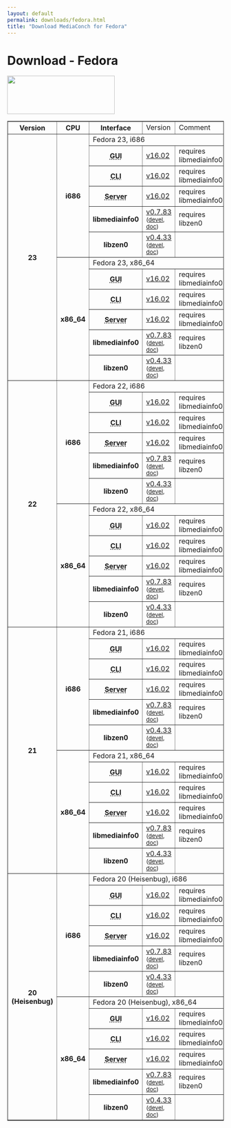 ```yaml
---
layout: default
permalink: downloads/fedora.html
title: "Download MediaConch for Fedora"
---
```


# Download - Fedora

<img src="/MediaConch/images/Fedora.png" width="250" height="89"><br/>

<table border="1">
<tr class="table-header">
    <th>Version</th>
    <th>CPU</th>
    <th>Interface</th>
    <td>Version</td>
    <td>Comment</td>
</tr>

<tr>
    <th rowspan="12">23</th>
    <th rowspan="6">i686</th>
    <td class="table-OS" colspan="3" id="23.i686">Fedora 23, i686</td>
</tr>
<tr>
    <th><abbr title="Graphical User Interface">GUI</abbr></th>
    <td><a href="https://mediaarea.net/download/binary/mediaconch-gui/16.02/mediaconch-gui-16.02.i686.Fedora_23.rpm">v16.02</a></td>
    <td>requires libmediainfo0</td>
</tr>
<tr>
    <th><abbr title="Command Line Interface">CLI</abbr></th>
    <td><a href="https://mediaarea.net/download/binary/mediaconch/16.02/mediaconch-16.02.i686.Fedora_23.rpm">v16.02</a></td>
    <td>requires libmediainfo0</td>
</tr>
<tr>
    <th><abbr title="Server">Server</abbr></th>
    <td><a href="https://mediaarea.net/download/binary/mediaconch-server/16.02/mediaconch-server-16.02.i686.Fedora_23.rpm">v16.02</a></td>
    <td>requires libmediainfo0</td>
</tr>
<tr>
    <th>libmediainfo0</th>
    <td><a href="https://mediaarea.net/download/binary/libmediainfo0/0.7.83/libmediainfo0-0.7.83.i686.Fedora_23.rpm">v0.7.83</a><small> (<a href="https://mediaarea.net/download/binary/libmediainfo0/0.7.83/libmediainfo-devel-0.7.83.i686.Fedora_23.rpm">devel</a>, <a href="https://mediaarea.net/download/binary/libmediainfo0/0.7.83/libmediainfo-doc-0.7.83.i686.Fedora_23.rpm">doc</a>)</small></td>
    <td>requires libzen0</td>
</tr>
<tr>
    <th>libzen0</th>
    <td><a href="https://mediaarea.net/download/binary/libzen0/0.4.33/libzen0-0.4.33.i686.Fedora_23.rpm">v0.4.33</a><small> (<a href="https://mediaarea.net/download/binary/libzen0/0.4.33/libzen-devel-0.4.33.i686.Fedora_23.rpm">devel</a>, <a href="https://mediaarea.net/download/binary/libzen0/0.4.33/libzen-doc-0.4.33.i686.Fedora_23.rpm">doc</a>)</small></td>
    <td>&nbsp;</td>
</tr>
<tr>
    <th rowspan="6">x86_64</th>
    <td class="table-OS" colspan="3" id="23.x86_64">Fedora 23, x86_64</td>
</tr>
<tr>
    <th><abbr title="Graphical User Interface">GUI</abbr></th>
    <td><a href="https://mediaarea.net/download/binary/mediaconch-gui/16.02/mediaconch-gui-16.02.x86_64.Fedora_23.rpm">v16.02</a></td>
    <td>requires libmediainfo0</td>
</tr>
<tr>
    <th><abbr title="Command Line Interface">CLI</abbr></th>
    <td><a href="https://mediaarea.net/download/binary/mediaconch/16.02/mediaconch-16.02.x86_64.Fedora_23.rpm">v16.02</a></td>
    <td>requires libmediainfo0</td>
</tr>
<tr>
    <th><abbr title="Server">Server</abbr></th>
    <td><a href="https://mediaarea.net/download/binary/mediaconch-server/16.02/mediaconch-server-16.02.x86_64.Fedora_23.rpm">v16.02</a></td>
    <td>requires libmediainfo0</td>
</tr>
<tr>
    <th>libmediainfo0</th>
    <td><a href="https://mediaarea.net/download/binary/libmediainfo0/0.7.83/libmediainfo0-0.7.83.x86_64.Fedora_23.rpm">v0.7.83</a><small> (<a href="https://mediaarea.net/download/binary/libmediainfo0/0.7.83/libmediainfo-devel-0.7.83.x86_64.Fedora_23.rpm">devel</a>, <a href="https://mediaarea.net/download/binary/libmediainfo0/0.7.83/libmediainfo-doc-0.7.83.x86_64.Fedora_23.rpm">doc</a>)</small></td>
    <td>requires libzen0</td>
</tr>
<tr>
    <th>libzen0</th>
    <td><a href="https://mediaarea.net/download/binary/libzen0/0.4.33/libzen0-0.4.33.x86_64.Fedora_23.rpm">v0.4.33</a><small> (<a href="https://mediaarea.net/download/binary/libzen0/0.4.33/libzen-devel-0.4.33.x86_64.Fedora_23.rpm">devel</a>, <a href="https://mediaarea.net/download/binary/libzen0/0.4.33/libzen-doc-0.4.33.x86_64.Fedora_23.rpm">doc</a>)</small></td>
    <td>&nbsp;</td>
</tr>

<tr>
    <th rowspan="12">22</th>
    <th rowspan="6">i686</th>
    <td class="table-OS" colspan="3" id="22.i686">Fedora 22, i686</td>
</tr>
<tr>
    <th><abbr title="Graphical User Interface">GUI</abbr></th>
    <td><a href="https://mediaarea.net/download/binary/mediaconch-gui/16.02/mediaconch-gui-16.02.i686.Fedora_22.rpm">v16.02</a></td>
    <td>requires libmediainfo0</td>
</tr>
<tr>
    <th><abbr title="Command Line Interface">CLI</abbr></th>
    <td><a href="https://mediaarea.net/download/binary/mediaconch/16.02/mediaconch-16.02.i686.Fedora_22.rpm">v16.02</a></td>
    <td>requires libmediainfo0</td>
</tr>
<tr>
    <th><abbr title="Server">Server</abbr></th>
    <td><a href="https://mediaarea.net/download/binary/mediaconch-server/16.02/mediaconch-server-16.02.i686.Fedora_22.rpm">v16.02</a></td>
    <td>requires libmediainfo0</td>
</tr>
<tr>
    <th>libmediainfo0</th>
    <td><a href="https://mediaarea.net/download/binary/libmediainfo0/0.7.83/libmediainfo0-0.7.83.i686.Fedora_22.rpm">v0.7.83</a><small> (<a href="https://mediaarea.net/download/binary/libmediainfo0/0.7.83/libmediainfo-devel-0.7.83.i686.Fedora_22.rpm">devel</a>, <a href="https://mediaarea.net/download/binary/libmediainfo0/0.7.83/libmediainfo-doc-0.7.83.i686.Fedora_22.rpm">doc</a>)</small></td>
    <td>requires libzen0</td>
</tr>
<tr>
    <th>libzen0</th>
    <td><a href="https://mediaarea.net/download/binary/libzen0/0.4.33/libzen0-0.4.33.i686.Fedora_22.rpm">v0.4.33</a><small> (<a href="https://mediaarea.net/download/binary/libzen0/0.4.33/libzen-devel-0.4.33.i686.Fedora_22.rpm">devel</a>, <a href="https://mediaarea.net/download/binary/libzen0/0.4.33/libzen-doc-0.4.33.i686.Fedora_22.rpm">doc</a>)</small></td>
    <td>&nbsp;</td>
</tr>
<tr>
    <th rowspan="6">x86_64</th>
    <td class="table-OS" colspan="3" id="22.x86_64">Fedora 22, x86_64</td>
</tr>
<tr>
    <th><abbr title="Graphical User Interface">GUI</abbr></th>
    <td><a href="https://mediaarea.net/download/binary/mediaconch-gui/16.02/mediaconch-gui-16.02.x86_64.Fedora_22.rpm">v16.02</a></td>
    <td>requires libmediainfo0</td>
</tr>
<tr>
    <th><abbr title="Command Line Interface">CLI</abbr></th>
    <td><a href="https://mediaarea.net/download/binary/mediaconch/16.02/mediaconch-16.02.x86_64.Fedora_22.rpm">v16.02</a></td>
    <td>requires libmediainfo0</td>
</tr>
<tr>
    <th><abbr title="Server">Server</abbr></th>
    <td><a href="https://mediaarea.net/download/binary/mediaconch-server/16.02/mediaconch-server-16.02.x86_64.Fedora_22.rpm">v16.02</a></td>
    <td>requires libmediainfo0</td>
</tr>
<tr>
    <th>libmediainfo0</th>
    <td><a href="https://mediaarea.net/download/binary/libmediainfo0/0.7.83/libmediainfo0-0.7.83.x86_64.Fedora_22.rpm">v0.7.83</a><small> (<a href="https://mediaarea.net/download/binary/libmediainfo0/0.7.83/libmediainfo-devel-0.7.83.x86_64.Fedora_22.rpm">devel</a>, <a href="https://mediaarea.net/download/binary/libmediainfo0/0.7.83/libmediainfo-doc-0.7.83.x86_64.Fedora_22.rpm">doc</a>)</small></td>
    <td>requires libzen0</td>
</tr>
<tr>
    <th>libzen0</th>
    <td><a href="https://mediaarea.net/download/binary/libzen0/0.4.33/libzen0-0.4.33.x86_64.Fedora_22.rpm">v0.4.33</a><small> (<a href="https://mediaarea.net/download/binary/libzen0/0.4.33/libzen-devel-0.4.33.x86_64.Fedora_22.rpm">devel</a>, <a href="https://mediaarea.net/download/binary/libzen0/0.4.33/libzen-doc-0.4.33.x86_64.Fedora_22.rpm">doc</a>)</small></td>
    <td>&nbsp;</td>
</tr>

<tr>
    <th rowspan="12">21</th>
    <th rowspan="6">i686</th>
    <td class="table-OS" colspan="3" id="21.i686">Fedora 21, i686</td>
</tr>
<tr>
    <th><abbr title="Graphical User Interface">GUI</abbr></th>
    <td><a href="https://mediaarea.net/download/binary/mediaconch-gui/16.02/mediaconch-gui-16.02.i686.Fedora_21.rpm">v16.02</a></td>
    <td>requires libmediainfo0</td>
</tr>
<tr>
    <th><abbr title="Command Line Interface">CLI</abbr></th>
    <td><a href="https://mediaarea.net/download/binary/mediaconch/16.02/mediaconch-16.02.i686.Fedora_21.rpm">v16.02</a></td>
    <td>requires libmediainfo0</td>
</tr>
<tr>
    <th><abbr title="Server">Server</abbr></th>
    <td><a href="https://mediaarea.net/download/binary/mediaconch-server/16.02/mediaconch-server-16.02.i686.Fedora_21.rpm">v16.02</a></td>
    <td>requires libmediainfo0</td>
</tr>
<tr>
    <th>libmediainfo0</th>
    <td><a href="https://mediaarea.net/download/binary/libmediainfo0/0.7.83/libmediainfo0-0.7.83.i686.Fedora_21.rpm">v0.7.83</a><small> (<a href="https://mediaarea.net/download/binary/libmediainfo0/0.7.83/libmediainfo-devel-0.7.83.i686.Fedora_21.rpm">devel</a>, <a href="https://mediaarea.net/download/binary/libmediainfo0/0.7.83/libmediainfo-doc-0.7.83.i686.Fedora_21.rpm">doc</a>)</small></td>
    <td>requires libzen0</td>
</tr>
<tr>
    <th>libzen0</th>
    <td><a href="https://mediaarea.net/download/binary/libzen0/0.4.33/libzen0-0.4.33.i686.Fedora_21.rpm">v0.4.33</a><small> (<a href="https://mediaarea.net/download/binary/libzen0/0.4.33/libzen-devel-0.4.33.i686.Fedora_21.rpm">devel</a>, <a href="https://mediaarea.net/download/binary/libzen0/0.4.33/libzen-doc-0.4.33.i686.Fedora_21.rpm">doc</a>)</small></td>
    <td>&nbsp;</td>
</tr>
<tr>
    <th rowspan="6">x86_64</th>
    <td class="table-OS" colspan="3" id="21.x86_64">Fedora 21, x86_64</td>
</tr>
<tr>
    <th><abbr title="Graphical User Interface">GUI</abbr></th>
    <td><a href="https://mediaarea.net/download/binary/mediaconch-gui/16.02/mediaconch-gui-16.02.x86_64.Fedora_21.rpm">v16.02</a></td>
    <td>requires libmediainfo0</td>
</tr>
<tr>
    <th><abbr title="Command Line Interface">CLI</abbr></th>
    <td><a href="https://mediaarea.net/download/binary/mediaconch/16.02/mediaconch-16.02.x86_64.Fedora_21.rpm">v16.02</a></td>
    <td>requires libmediainfo0</td>
</tr>
<tr>
    <th><abbr title="Server">Server</abbr></th>
    <td><a href="https://mediaarea.net/download/binary/mediaconch-server/16.02/mediaconch-server-16.02.x86_64.Fedora_21.rpm">v16.02</a></td>
    <td>requires libmediainfo0</td>
</tr>
<tr>
    <th>libmediainfo0</th>
    <td><a href="https://mediaarea.net/download/binary/libmediainfo0/0.7.83/libmediainfo0-0.7.83.x86_64.Fedora_21.rpm">v0.7.83</a><small> (<a href="https://mediaarea.net/download/binary/libmediainfo0/0.7.83/libmediainfo-devel-0.7.83.x86_64.Fedora_21.rpm">devel</a>, <a href="https://mediaarea.net/download/binary/libmediainfo0/0.7.83/libmediainfo-doc-0.7.83.x86_64.Fedora_21.rpm">doc</a>)</small></td>
    <td>requires libzen0</td>
</tr>
<tr>
    <th>libzen0</th>
    <td><a href="https://mediaarea.net/download/binary/libzen0/0.4.33/libzen0-0.4.33.x86_64.Fedora_21.rpm">v0.4.33</a><small> (<a href="https://mediaarea.net/download/binary/libzen0/0.4.33/libzen-devel-0.4.33.x86_64.Fedora_21.rpm">devel</a>, <a href="https://mediaarea.net/download/binary/libzen0/0.4.33/libzen-doc-0.4.33.x86_64.Fedora_21.rpm">doc</a>)</small></td>
    <td>&nbsp;</td>
</tr>
<tr>
    <th rowspan="12">20<br/>(Heisenbug)</th>
    <th rowspan="6">i686</th>
    <td class="table-OS" colspan="3" id="11.i686">Fedora 20 (Heisenbug), i686</td>
</tr>
<tr>
    <th><abbr title="Graphical User Interface">GUI</abbr></th>
    <td><a href="https://mediaarea.net/download/binary/mediaconch-gui/16.02/mediaconch-gui-16.02.i686.Fedora_20.rpm">v16.02</a></td>
    <td>requires libmediainfo0</td>
</tr>
<tr>
    <th><abbr title="Command Line Interface">CLI</abbr></th>
    <td><a href="https://mediaarea.net/download/binary/mediaconch/16.02/mediaconch-16.02.i686.Fedora_20.rpm">v16.02</a></td>
    <td>requires libmediainfo0</td>
</tr>
<tr>
    <th><abbr title="Server">Server</abbr></th>
    <td><a href="https://mediaarea.net/download/binary/mediaconch-server/16.02/mediaconch-server-16.02.i686.Fedora_20.rpm">v16.02</a></td>
    <td>requires libmediainfo0</td>
</tr>
<tr>
    <th>libmediainfo0</th>
    <td><a href="https://mediaarea.net/download/binary/libmediainfo0/0.7.83/libmediainfo0-0.7.83.i686.Fedora_20.rpm">v0.7.83</a><small> (<a href="https://mediaarea.net/download/binary/libmediainfo0/0.7.83/libmediainfo-devel-0.7.83.i686.Fedora_20.rpm">devel</a>, <a href="https://mediaarea.net/download/binary/libmediainfo0/0.7.83/libmediainfo-doc-0.7.83.i686.Fedora_20.rpm">doc</a>)</small></td>
    <td>requires libzen0</td>
</tr>
<tr>
    <th>libzen0</th>
    <td><a href="https://mediaarea.net/download/binary/libzen0/0.4.33/libzen0-0.4.33.i686.Fedora_20.rpm">v0.4.33</a><small> (<a href="https://mediaarea.net/download/binary/libzen0/0.4.33/libzen-devel-0.4.33.i686.Fedora_20.rpm">devel</a>, <a href="https://mediaarea.net/download/binary/libzen0/0.4.33/libzen-doc-0.4.33.i686.Fedora_20.rpm">doc</a>)</small></td>
    <td>&nbsp;</td>
</tr>
<tr>
    <th rowspan="6">x86_64</th>
    <td class="table-OS" colspan="3" id="11.x86_64">Fedora 20 (Heisenbug), x86_64</td>
</tr>
<tr>
    <th><abbr title="Graphical User Interface">GUI</abbr></th>
    <td><a href="https://mediaarea.net/download/binary/mediaconch-gui/16.02/mediaconch-gui-16.02.x86_64.Fedora_20.rpm">v16.02</a></td>
    <td>requires libmediainfo0</td>
</tr>
<tr>
    <th><abbr title="Command Line Interface">CLI</abbr></th>
    <td><a href="https://mediaarea.net/download/binary/mediaconch/16.02/mediaconch-16.02.x86_64.Fedora_20.rpm">v16.02</a></td>
    <td>requires libmediainfo0</td>
</tr>
<tr>
    <th><abbr title="Server">Server</abbr></th>
    <td><a href="https://mediaarea.net/download/binary/mediaconch-server/16.02/mediaconch-server-16.02.x86_64.Fedora_20.rpm">v16.02</a></td>
    <td>requires libmediainfo0</td>
</tr>
<tr>
    <th>libmediainfo0</th>
    <td><a href="https://mediaarea.net/download/binary/libmediainfo0/0.7.83/libmediainfo0-0.7.83.x86_64.Fedora_20.rpm">v0.7.83</a><small> (<a href="https://mediaarea.net/download/binary/libmediainfo0/0.7.83/libmediainfo-devel-0.7.83.x86_64.Fedora_20.rpm">devel</a>, <a href="https://mediaarea.net/download/binary/libmediainfo0/0.7.83/libmediainfo-doc-0.7.83.x86_64.Fedora_20.rpm">doc</a>)</small></td>
    <td>requires libzen0</td>
</tr>
<tr>
    <th>libzen0</th>
    <td><a href="https://mediaarea.net/download/binary/libzen0/0.4.33/libzen0-0.4.33.x86_64.Fedora_20.rpm">v0.4.33</a><small> (<a href="https://mediaarea.net/download/binary/libzen0/0.4.33/libzen-devel-0.4.33.x86_64.Fedora_20.rpm">devel</a>, <a href="https://mediaarea.net/download/binary/libzen0/0.4.33/libzen-doc-0.4.33.x86_64.Fedora_20.rpm">doc</a>)</small></td>
    <td>&nbsp;</td>
</tr>
</table>
